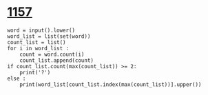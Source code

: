 # [1157](https://www.acmicpc.net/problem/1157)

```
word = input().lower()
word_list = list(set(word))
count_list = list()
for i in word_list :
    count = word.count(i)
    count_list.append(count)
if count_list.count(max(count_list)) >= 2:
    print('?')
else :
    print(word_list[count_list.index(max(count_list))].upper())
```

